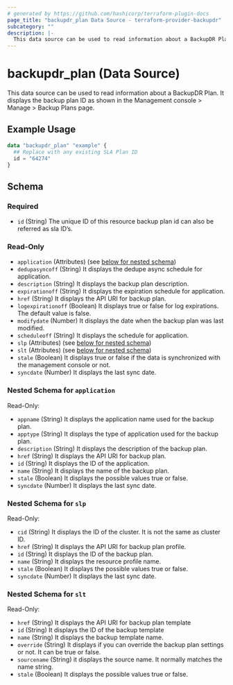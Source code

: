 ```yaml
---
# generated by https://github.com/hashicorp/terraform-plugin-docs
page_title: "backupdr_plan Data Source - terraform-provider-backupdr"
subcategory: ""
description: |-
  This data source can be used to read information about a BackupDR Plan. It displays the backup plan ID as shown in the Management console > Manage > Backup Plans page.
---
```


# backupdr_plan (Data Source)

This data source can be used to read information about a BackupDR Plan. It displays the backup plan ID as shown in the Management console > Manage > Backup Plans page.

## Example Usage

```terraform
data "backupdr_plan" "example" {
  ## Replace with any existing SLA Plan ID 
  id = "64274"
}
```

<!-- schema generated by tfplugindocs -->
## Schema

### Required

- `id` (String) The unique ID of this resource backup plan id can also be referred as sla ID’s.

### Read-Only

- `application` (Attributes) (see [below for nested schema](#nestedatt--application))
- `dedupasyncoff` (String) It displays the dedupe async schedule for application.
- `description` (String) It displays the backup plan description.
- `expirationoff` (String) It displays the expiration schedule for application.
- `href` (String) It displays the API URI for backup plan.
- `logexpirationoff` (Boolean) It displays true or false for log expirations. The default value is false.
- `modifydate` (Number) It displays the date when the backup plan was last modified.
- `scheduleoff` (String) It displays the schedule for application.
- `slp` (Attributes) (see [below for nested schema](#nestedatt--slp))
- `slt` (Attributes) (see [below for nested schema](#nestedatt--slt))
- `stale` (Boolean) It displays true or false if the data is synchronized with the management console or not.
- `syncdate` (Number) It displays the last sync date.

<a id="nestedatt--application"></a>
### Nested Schema for `application`

Read-Only:

- `appname` (String) It displays the application name used for the backup plan.
- `apptype` (String) It displays the type of application used for the backup plan.
- `description` (String) It displays the description of the backup plan.
- `href` (String) It displays the API URI for backup plan.
- `id` (String) It displays the ID of the application.
- `name` (String) It displays the name of the backup plan.
- `stale` (Boolean) It displays the possible values true or false.
- `syncdate` (Number) It displays the last sync date.


<a id="nestedatt--slp"></a>
### Nested Schema for `slp`

Read-Only:

- `cid` (String) It displays the ID of the cluster. It is not the same as cluster ID.
- `href` (String) It displays the API URI for backup plan profile.
- `id` (String) It displays the ID of the backup plan.
- `name` (String) It displays the resource profile name.
- `stale` (Boolean) It displays the possible values true or false.
- `syncdate` (Number) It displays the last sync date.


<a id="nestedatt--slt"></a>
### Nested Schema for `slt`

Read-Only:

- `href` (String) It displays the API URI for backup plan template
- `id` (String) It displays the ID of the backup template
- `name` (String) It displays the backup template name.
- `override` (String) It displays if you can override the backup plan settings or not. It can be true or false.
- `sourcename` (String) it displays the source name. It normally matches the name string.
- `stale` (Boolean) It displays the possible values true or false.
